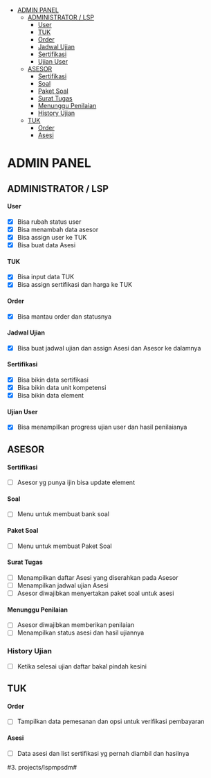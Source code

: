 - [ADMIN PANEL](#admin-panel)
  - [ADMINISTRATOR / LSP](#administrator--lsp)
      - [User](#user)
      - [TUK](#tuk)
      - [Order](#order)
      - [Jadwal Ujian](#jadwal-ujian)
      - [Sertifikasi](#sertifikasi)
      - [Ujian User](#ujian-user)
  - [ASESOR](#asesor)
      - [Sertifikasi](#sertifikasi-1)
      - [Soal](#soal)
      - [Paket Soal](#paket-soal)
      - [Surat Tugas](#surat-tugas)
      - [Menunggu Penilaian](#menunggu-penilaian)
    - [History Ujian](#history-ujian)
  - [TUK](#tuk-1)
      - [Order](#order-1)
      - [Asesi](#asesi)

# ADMIN PANEL

## ADMINISTRATOR / LSP

#### User
- [x] Bisa rubah status user
- [x] Bisa menambah data asesor
- [x] Bisa assign user ke TUK
- [x] Bisa buat data Asesi

#### TUK
- [x] Bisa input data TUK
- [x] Bisa assign sertifikasi dan harga ke TUK

#### Order
- [x] Bisa mantau order dan statusnya

#### Jadwal Ujian
- [x] Bisa buat jadwal ujian dan assign Asesi dan Asesor ke dalamnya

#### Sertifikasi
- [x] Bisa bikin data sertifikasi
- [x] Bisa bikin data unit kompetensi
- [x] Bisa bikin data element

#### Ujian User
- [x] Bisa menampilkan progress ujian user dan hasil penilaianya

## ASESOR

#### Sertifikasi
- [ ] Asesor yg punya ijin bisa update element

#### Soal
- [ ] Menu untuk membuat bank soal

#### Paket Soal
- [ ] Menu untuk membuat Paket Soal

#### Surat Tugas
- [ ] Menampilkan daftar Asesi yang diserahkan pada Asesor
- [ ] Menampilkan jadwal ujian Asesi
- [ ] Asesor diwajibkan menyertakan paket soal untuk asesi

#### Menunggu Penilaian
- [ ] Asesor diwajibkan memberikan penilaian
- [ ] Menampilkan status asesi dan hasil ujiannya

### History Ujian
- [ ] Ketika selesai ujian daftar bakal pindah kesini

## TUK

#### Order
- [ ] Tampilkan data pemesanan dan opsi untuk verifikasi pembayaran

#### Asesi
- [ ] Data asesi dan list sertifikasi yg pernah diambil dan hasilnya

#3. projects/lspmpsdm#
